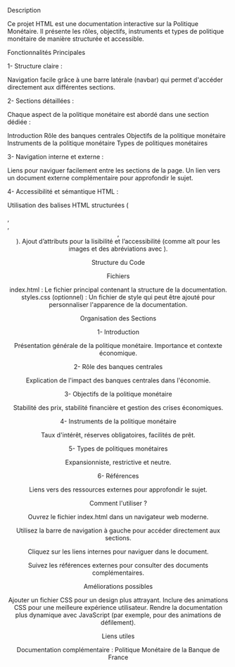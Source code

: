 Description

Ce projet HTML est une documentation interactive sur la Politique Monétaire.
Il présente les rôles, objectifs, instruments et types de politique monétaire de manière structurée et accessible.

Fonctionnalités Principales

1- Structure claire :

Navigation facile grâce à une barre latérale (navbar) qui permet d'accéder directement aux différentes sections.

2- Sections détaillées :

Chaque aspect de la politique monétaire est abordé dans une section dédiée :

Introduction
Rôle des banques centrales
Objectifs de la politique monétaire
Instruments de la politique monétaire
Types de politiques monétaires

3- Navigation interne et externe :

Liens pour naviguer facilement entre les sections de la page.
Un lien vers un document externe complémentaire pour approfondir le sujet.

4- Accessibilité et sémantique HTML :

Utilisation des balises HTML structurées (<nav>, <section>, <header>, <footer>).
Ajout d’attributs pour la lisibilité et l’accessibilité (comme alt pour les images et des abréviations avec <abbr>).

Structure du Code

Fichiers

index.html : Le fichier principal contenant la structure de la documentation.
styles.css (optionnel) : Un fichier de style qui peut être ajouté pour personnaliser l'apparence de la documentation.

Organisation des Sections

1- Introduction

Présentation générale de la politique monétaire.
Importance et contexte économique.

2- Rôle des banques centrales

Explication de l'impact des banques centrales dans l'économie.

3- Objectifs de la politique monétaire

Stabilité des prix, stabilité financière et gestion des crises économiques.

4- Instruments de la politique monétaire

Taux d'intérêt, réserves obligatoires, facilités de prêt.

5- Types de politiques monétaires

Expansionniste, restrictive et neutre.

6- Références

Liens vers des ressources externes pour approfondir le sujet.

Comment l'utiliser ?

Ouvrez le fichier index.html dans un navigateur web moderne.

Utilisez la barre de navigation à gauche pour accéder directement aux sections.

Cliquez sur les liens internes pour naviguer dans le document.

Suivez les références externes pour consulter des documents complémentaires.

Améliorations possibles

Ajouter un fichier CSS pour un design plus attrayant.
Inclure des animations CSS pour une meilleure expérience utilisateur.
Rendre la documentation plus dynamique avec JavaScript (par exemple, pour des animations de défilement).

Liens utiles

Documentation complémentaire : Politique Monétaire de la Banque de France
















